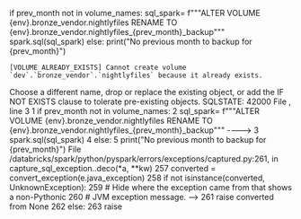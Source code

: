 if prev_month not in volume_names:
    sql_spark= f"""ALTER VOLUME  {env}.bronze_vendor.nightlyfiles RENAME TO {env}.bronze_vendor.nightlyfiles_{prev_month}_backup"""
    spark.sql(sql_spark)
else:
    print("No previous month to backup for {prev_month}")


    [VOLUME_ALREADY_EXISTS] Cannot create volume `dev`.`bronze_vendor`.`nightlyfiles` because it already exists.
Choose a different name, drop or replace the existing object, or add the IF NOT EXISTS clause to tolerate pre-existing objects. SQLSTATE: 42000
File <command-2757515768948719>, line 3
      1 if prev_month not in volume_names:
      2     sql_spark= f"""ALTER VOLUME  {env}.bronze_vendor.nightlyfiles RENAME TO {env}.bronze_vendor.nightlyfiles_{prev_month}_backup"""
----> 3     spark.sql(sql_spark)
      4 else:
      5     print("No previous month to backup for {prev_month}")
File /databricks/spark/python/pyspark/errors/exceptions/captured.py:261, in capture_sql_exception.<locals>.deco(*a, **kw)
    257 converted = convert_exception(e.java_exception)
    258 if not isinstance(converted, UnknownException):
    259     # Hide where the exception came from that shows a non-Pythonic
    260     # JVM exception message.
--> 261     raise converted from None
    262 else:
    263     raise
